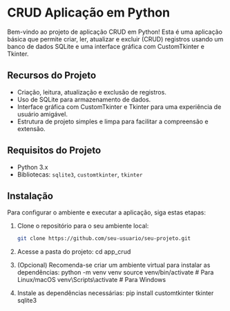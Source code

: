 # CRUD Aplicação em Python

Bem-vindo ao projeto de aplicação CRUD em Python! Esta é uma aplicação básica que permite criar, ler, atualizar e excluir (CRUD) registros usando um banco de dados SQLite e uma interface gráfica com CustomTkinter e Tkinter.

## Recursos do Projeto
- Criação, leitura, atualização e exclusão de registros.
- Uso de SQLite para armazenamento de dados.
- Interface gráfica com CustomTkinter e Tkinter para uma experiência de usuário amigável.
- Estrutura de projeto simples e limpa para facilitar a compreensão e extensão.

## Requisitos do Projeto
- Python 3.x
- Bibliotecas: `sqlite3`, `customtkinter`, `tkinter`

## Instalação
Para configurar o ambiente e executar a aplicação, siga estas etapas:

1. Clone o repositório para o seu ambiente local:
   ```bash
   git clone https://github.com/seu-usuario/seu-projeto.git
   
3. Acesse a pasta do projeto:
   cd app_crud
   
5. (Opcional) Recomenda-se criar um ambiente virtual para instalar as dependências:
   python -m venv venv
   source venv/bin/activate  # Para Linux/macOS
   venv\Scripts\activate  # Para Windows

7. Instale as dependências necessárias:
   pip install customtkinter tkinter sqlite3
   
